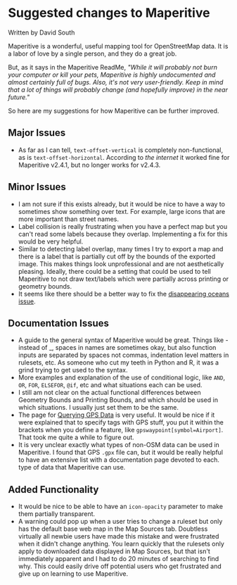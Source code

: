 # Suggested changes to Maperitive
Written by David South

Maperitive is a wonderful, useful mapping tool for OpenStreetMap data. It is a labor of love by a single person, and they do a great job. 

But, as it says in the Maperitive ReadMe,
*"While it will probably not burn your computer or kill your pets, Maperitive is highly undocumented* 
*and almost certainly full of bugs. Also, it's not very user-friendly.*
*Keep in mind that a lot of things will probably change (and hopefully improve) in the near future."*

So here are my suggestions for how Maperitive can be further improved.

## Major Issues
* As far as I can tell, `text-offset-vertical` is completely non-functional, as is `text-offset-horizontal`. According to *the internet* it worked fine for Maperitive v2.4.1, but no longer works for v2.4.3.

## Minor Issues
* I am not sure if this exists already, but it would be nice to have a way to sometimes show something over text. For example, large icons that are more important than street names.
* Label collision is really frustrating when you have a perfect map but you can't read some labels because they overlap. Implementing a fix for this would be very helpful.
* Similar to detecting label overlap, many times I try to export a map and there is a label that is partially cut off by the bounds of the exported image. This makes things look unprofessional and are not aesthetically pleasing. Ideally, there  could be a setting that could be used to tell Maperitive to not draw text/labels which were partially across printing or geometry bounds.
* It seems like there should be a better way to fix the [disappearing oceans issue](http://maperitive.net/docs/Rendering_Coastlines_And_Sea.html).

## Documentation Issues
* A guide to the general syntax of Maperitive would be great. Things like - instead of _, spaces in names are sometimes okay, but also function inputs are separated by spaces not commas, indentation level matters in rulesets, etc. As someone who cut my teeth in Python and R, it was a grind trying to get used to the syntax.
* More examples and explanation of the use of conditional logic, like `AND`, `OR`, `FOR`, `ELSEFOR`, `@if`, etc and what situations each can be used.
* I still am not clear on the actual functional differences between Geometry Bounds and Printing Bounds, and which should be used in which situations. I usually just set them to be the same.
* The page for [Querying GPS Data](http://maperitive.net/docs/Querying_GPS_Data.html) is very useful. It would be nice if it were explained that to specify tags with GPS stuff, you put it within the brackets when you define a feature, like `gpswaypoint[symbol=Airport]`. That took me quite a while to figure out.
* It is very unclear exactly what types of non-OSM data can be used in Maperitive. I found that GPS `.gpx` file can, but it would be really helpful to have an extensive list with a documentation page devoted to each.
 type of data that Maperitive can use.
 
## Added Functionality
* It would be nice to be able to have an `icon-opacity` parameter to make them partially transparent. 
* A warning could pop up when a user tries to change a ruleset but only has the default base web map in the Map Sources tab. Doubtless virtually all newbie users have made this mistake and were frustrated when it didn't change anything. You learn quickly that the rulesets only apply to downloaded data displayed in Map Sources, but that isn't immediately apparent and I had to do 20 minutes of searching to find why. This could easily drive off potential users who get frustrated and give up on learning to use Maperitive.
